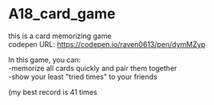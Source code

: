# A18_card_game
this is a card memorizing game<br>
codepen URL: https://codepen.io/raven0613/pen/dymMZyp <br>


In this game, you can:<br>
-memorize all cards quickly and pair them together<br>
-show your least "tried times" to your friends<br>

(my best record is 41 times

